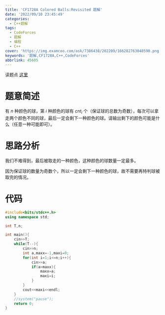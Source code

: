 ```yaml
---
title: 'CF1728A Colored Balls:Revisited 题解'
date: '2022/09/10 23:45:49'
categories:
  - C++题解
tags:
  - CodeForces
  - 题解
  - 编程
  - C++
cover: 'https://img.examcoo.com/ask/7386438/202209/166282763048590.png'
keywords: '题解,CF1728A,C++,CodeForces'
abbrlink: 45605
---
```


读题点 [这里](https://www.luogu.com.cn/problem/CF1728A)

# 题意简述

有 $n$ 种颜色的球，第 $i$ 种颜色的球有 $cnt_{i}$ 个（保证球的总数为奇数），每次可以拿走两个颜色不同的球，最后一定会剩下一种颜色的球。请输出剩下的颜色可能是什么（任意一种可能即可）。

# 思路分析

我们不难得到，最后被取走的一种颜色，这种颜色的球数量一定最多。

因为保证球的数量为奇数个，所以一定会剩下一种颜色的球，故不需要再特判球被取完的情况。

# 代码

```C++
#include<bits/stdc++.h>
using namespace std;

int T,n;

int main(){
    cin>>T;
	while(T--){
		cin>>n;
		int a,maxx=-1,maxi=0;
		for(int i=1;i<=n;i++){
			cin>>a;
			if(a>maxx){
				maxx=a;
				maxi=i;
			}
		}
		cout<<maxi<<endl;
	}
    //system("pause");
    return 0;
}
```
